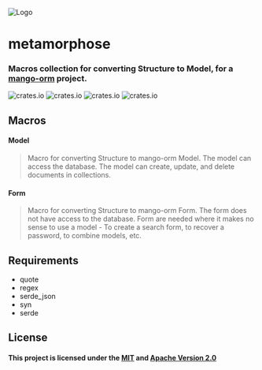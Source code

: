 ![Logo](https://github.com/kebasyaty/mango-orm/raw/master/metamorphose/images/logo.svg)

# metamorphose

### Macros collection for converting Structure to Model, for a [mango-orm](https://github.com/kebasyaty/mango-orm "mango-orm") project.

![crates.io](https://img.shields.io/crates/v/metamorphose)
![crates.io](https://img.shields.io/static/v1?label=rustc&message=v1.52%2B&color=red)
![crates.io](https://img.shields.io/crates/d/metamorphose)
![crates.io](https://img.shields.io/crates/l/metamorphose)

## Macros
#### Model
> Macro for converting Structure to mango-orm Model.
> The model can access the database.
> The model can create, update, and delete documents in collections.

#### Form
> Macro for converting Structure to mango-orm Form.
> The form does not have access to the database.
> Form are needed where it makes no sense to use a model -
> To create a search form, to recover a password, to combine models, etc.

## Requirements
- quote
- regex
- serde_json
- syn
- serde

## License
#### This project is licensed under the [MIT](https://github.com/kebasyaty/mango-orm/blob/master/LICENSE-MIT "MIT") and [Apache Version 2.0](https://github.com/kebasyaty/mango-orm/blob/master/LICENSE-APACHE "Apache Version 2.0")
